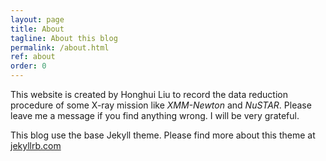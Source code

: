 ```yaml
---
layout: page
title: About
tagline: About this blog
permalink: /about.html
ref: about
order: 0
---
```


This website is created by Honghui Liu to record the data reduction procedure of some X-ray mission like *XMM-Newton* and *NuSTAR*. Please leave me a message if you find anything wrong. I will be very grateful.

This blog use the base Jekyll theme. Please find more about this theme at [jekyllrb.com](https://jekyllrb.com/)

<!-- You can find the source code for Minima at GitHub:
[jekyll][jekyll-organization] /
[minima](https://github.com/jekyll/minima)

You can find the source code for Jekyll at GitHub:
[jekyll][jekyll-organization] /
[jekyll](https://github.com/jekyll/jekyll)

[jekyll-organization]: https://github.com/jekyll -->

